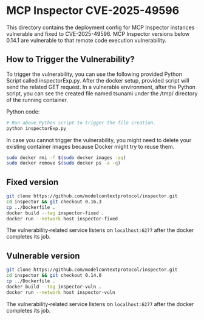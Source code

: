 # MCP Inspector CVE-2025-49596 

This directory contains the deployment config for MCP Inspector instances vulnerable and fixed to CVE-2025-49596. MCP Inspector versions below 0.14.1 are vulnerable to that remote code execution vulnerability.

## How to Trigger the Vulnerability?

To trigger the vulnerability, you can use the following provided Python Script called inspectorExp.py. After the docker setup, provided script will send the related GET request. In a vulnerable environment, after the Python script, you can see the created file named tsunami under the /tmp/ directory of the running container.

Python code:

```sh
# Run above Python script to trigger the file creation.
python inspectorExp.py
```

In case you cannot trigger the vulnerability, you might need to delete your existing container images because Docker might try to reuse them.

```sh
sudo docker rmi -f $(sudo docker images -aq)
sudo docker remove $(sudo docker ps -a -q)
```


## Fixed version
```sh
git clone https://github.com/modelcontextprotocol/inspector.git
cd inspector && git checkout 0.16.3
cp ../Dockerfile .
docker build --tag inspector-fixed .
docker run --network host inspector-fixed 
```

The vulnerability-related service listens on `localhost:6277` after the docker completes its job.

## Vulnerable version
```sh
git clone https://github.com/modelcontextprotocol/inspector.git
cd inspector && git checkout 0.14.0
cp ../Dockerfile .
docker build --tag inspector-vuln .
docker run --network host inspector-vuln 
```

The vulnerability-related service listens on `localhost:6277` after the docker completes its job.
